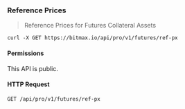 ### Reference Prices

> Reference Prices for Futures Collateral Assets 

```shell
curl -X GET https://bitmax.io/api/pro/v1/futures/ref-px
```

#### Permissions 

This API is public. 

#### HTTP Request

`GET /api/pro/v1/futures/ref-px`
